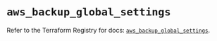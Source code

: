 # `aws_backup_global_settings`

Refer to the Terraform Registry for docs: [`aws_backup_global_settings`](https://registry.terraform.io/providers/hashicorp/aws/5.65.0/docs/resources/backup_global_settings).
